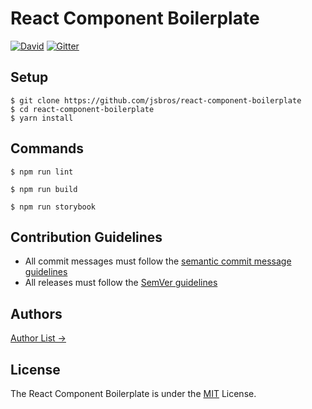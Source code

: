 # React Component Boilerplate

[![David](https://img.shields.io/david/jsbros/react-component-boilerplate.svg?style=flat-square)](https://github.com/JSBros/react-component-boilerplate/issues) [![Gitter](https://img.shields.io/gitter/room/JSBros/react-component-boilerplate.svg?style=flat-square)](https://gitter.im/JSBros/react-component-boilerplate?utm_source=badge&utm_medium=badge&utm_campaign=pr-badge&utm_content=badge)

## Setup

```
$ git clone https://github.com/jsbros/react-component-boilerplate
$ cd react-component-boilerplate
$ yarn install
```

## Commands

```
$ npm run lint
```

```
$ npm run build
```

```
$ npm run storybook
```

## Contribution Guidelines

* All commit messages must follow the [semantic commit message guidelines](https://seesparkbox.com/foundry/semantic_commit_messages)
* All releases must follow the [SemVer guidelines](http://semver.org)

## Authors

[Author List →](AUTHORS.md)

## License

The React Component Boilerplate is under the [MIT](LICENSE.md) License.

